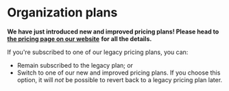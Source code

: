 # Organization plans

**We have just introduced new and improved pricing plans! Please head to** [**the pricing page on our website**](https://www.gitbook.com/pricing) **for all the details.**

If you're subscribed to one of our legacy pricing plans, you can:

* Remain subscribed to the legacy plan; or
* Switch to one of our new and improved pricing plans. If you choose this option, it will _not_ be possible to revert back to a legacy pricing plan later.
